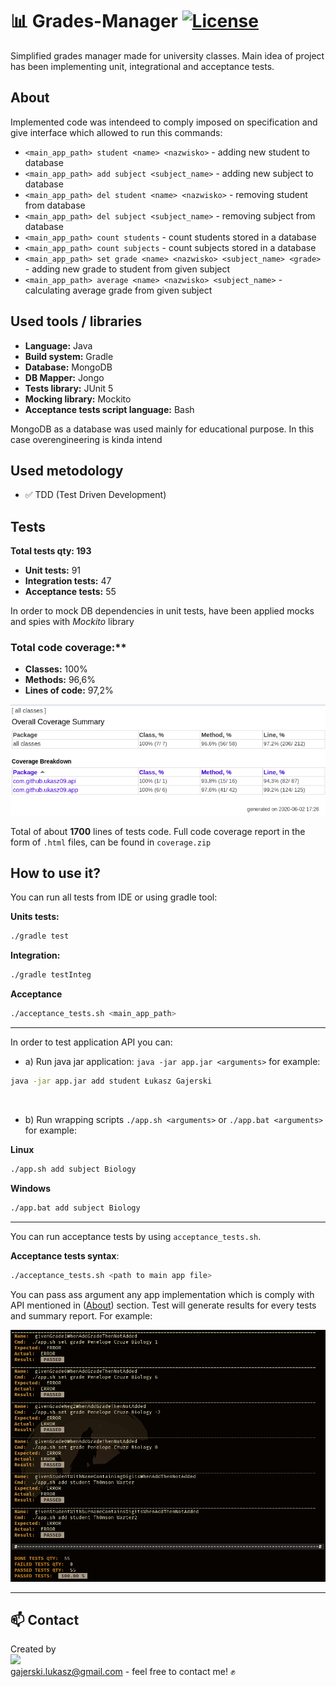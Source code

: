 # :bar_chart: Grades-Manager [![License](https://img.shields.io/badge/licence-MIT-blue)](https://choosealicense.com/licenses/mit/)

Simplified grades manager made for university classes. Main idea of project has been implementing unit, integrational and acceptance tests.

## About

Implemented code was intendeed to comply imposed on specification and give interface which allowed to run this commands:

- `<main_app_path> student <name> <nazwisko>` - adding new student to database  
- `<main_app_path> add subject <subject_name>` - adding new subject to database
- `<main_app_path> del student <name> <nazwisko>` - removing student from database 
- `<main_app_path> del subject <subject_name>` - removing subject from database 
- `<main_app_path> count students` - count students stored in a database  
- `<main_app_path> count subjects` - count subjects stored in a database
- `<main_app_path> set grade <name> <nazwisko> <subject_name> <grade>` - adding new grade to student from given subject
- `<main_app_path> average <name> <nazwisko> <subject_name>` - calculating average grade from given subject 

## Used tools / libraries

- **Language:** Java
- **Build system:** Gradle
- **Database:** MongoDB
- **DB Mapper:** Jongo
- **Tests library:** JUnit 5 
- **Mocking library:** Mockito
- **Acceptance tests script language:** Bash 

MongoDB as a database was used mainly for educational purpose. In this case overengineering is kinda intend

## Used metodology

- ✅ TDD (Test Driven Development)

## Tests

**Total tests qty: 193**

- **Unit tests:** 91
- **Integration tests:** 47
- **Acceptance tests:** 55

In order to mock DB dependencies in unit tests, have been applied mocks and spies with *Mockito* library


### Total code coverage:**
- **Classes:** 100%
- **Methods:** 96,6%
- **Lines of code:** 97,2%

![coverage](/readme_images/coverage.png)

Total of about **1700** lines of tests code. Full code coverage report in the form of `.html` files, can be found in `coverage.zip`

## How to use it?

You can run all tests from IDE or using gradle tool: 

**Units tests:** 
```bash
./gradle test
```
**Integration:** 
```bash
./gradle testInteg
```
**Acceptance**
```bash
./acceptance_tests.sh <main_app_path>
```
___
In order to test application API you can:
- a) Run java jar application: `java -jar app.jar <arguments>` for example:

```bash
java -jar app.jar add student Łukasz Gajerski
```
</br>

- b) Run wrapping scripts `./app.sh <arguments>` or `./app.bat <arguments>` for example:

**Linux**
```bash
./app.sh add subject Biology
```

**Windows**
```cmd
./app.bat add subject Biology
```

___
You can run acceptance tests by using `acceptance_tests.sh`. 

**Acceptance tests syntax**: 
```bash
./acceptance_tests.sh <path to main app file>
```

You can pass ass argument any app implementation which is comply with API mentioned in ([About](https://github.com/Ukasz09/Grades-Manager#about)) section. Test will generate results for every tests and summary report. For example:

![acceptance_tests](/readme_images/acceptance_summary.png)

___
## 📫 Contact 
Created by <br/>
<a href="https://github.com/Ukasz09" target="_blank"><img src="https://avatars0.githubusercontent.com/u/44710226?s=460&v=4"  width="100px;"></a>
<br/> gajerski.lukasz@gmail.com - feel free to contact me! ✊

